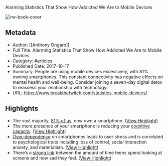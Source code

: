 Alarming Statistics That Show How Addicted We Are to Mobile Devices

![rw-book-cover](https://www.breakthetwitch.com/wp-content/uploads/2017/10/digitaldetox_postheader_new.jpg)

## Metadata
- Author: [[Anthony Ongaro]]
- Full Title: Alarming Statistics That Show How Addicted We Are to Mobile Devices
- Category: #articles
- Published Date: 2017-10-17
- Summary: People are using mobile devices excessively, with 81% owning smartphones. This constant connectivity has negative effects on mental health and well-being. Consider joining a seven-day digital detox to reassess your relationship with technology.
- URL: https://www.breakthetwitch.com/statistics-mobile-devices/

## Highlights
- The vast majority, [81% of us](https://www.pewresearch.org/internet/fact-sheet/mobile/), now own a smartphone. ([View Highlight](https://read.readwise.io/read/01hxx3z7rzwhqbf3g9adkw2yrs))
- The mere presence of your smartphone is reducing your [cognitive capacity](http://www.journals.uchicago.edu/doi/10.1086/691462). ([View Highlight](https://read.readwise.io/read/01hxx3zqsy8err7jsch8pmzpb4))
- [Over-dependence](https://www.sciencedirect.com/science/article/pii/S074756321300397X?via%3Dihub) on smartphones leads to user stress and is correlated to psychological traits including loss of control, social interaction anxiety, and materialism. ([View Highlight](https://read.readwise.io/read/01hxx402vxpah774yh2qk4xq05))
- There’s a [strong link](https://www.cnbc.com/2017/08/05/smartphones-ruining-mental-health-teens.html) between the amount of time teens spend looking at screens and how sad they feel. ([View Highlight](https://read.readwise.io/read/01hxx406bvqw2c18g7aqkcnpcv))
